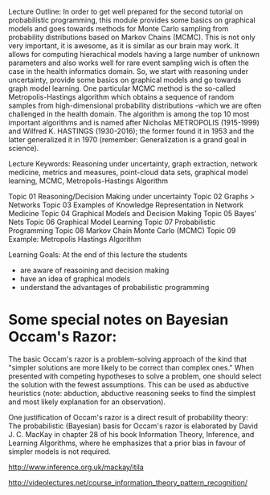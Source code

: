 Lecture Outline: 
In order to get well prepared for the second tutorial on probabilistic programming, this module provides some basics on graphical models and goes towards methods for Monte Carlo sampling from probability distributions based on Markov Chains (MCMC). This is not only very important, it is awesome, as it is similar as our brain may work. It allows for computing hierachical models having a large number of unknown parameters and also works well for rare event sampling wich is often the case in the health informatics domain.  So, we start with reasoning under uncertainty, provide some basics on graphical models and go towards graph model learning. One particular MCMC method is the so-called Metropolis-Hastings algorithm which obtains a sequence of random samples from high-dimensional probability distributions -which we are often challenged in the health domain. The algorithm is among the top 10 most important algorithms and is named after Nicholas METROPOLIS (1915-1999) and Wilfred K. HASTINGS (1930-2016); the former found it in 1953 and the latter generalized it in 1970 (remember: Generalization is a grand goal in science).

Lecture Keywords: Reasoning under uncertainty, graph extraction, network medicine, metrics and measures, point-cloud data sets, graphical model learning, MCMC, Metropolis-Hastings Algorithm

Topic 01 Reasoning/Decision Making under uncertainty
Topic 02 Graphs > Networks
Topic 03 Examples of Knowledge Representation in Network Medicine
Topic 04 Graphical Models and Decision Making
Topic 05 Bayes’ Nets
Topic 06 Graphical Model Learning
Topic 07 Probabilistic Programming
Topic 08 Markov Chain Monte Carlo (MCMC)
Topic 09 Example: Metropolis Hastings Algorithm


Learning Goals: At the end of this lecture the students
+ are aware of reasoining and decision making
+ have an idea of graphical models
+ understand the advantages of probabilistic programming

# Some special notes on Bayesian Occam's Razor:

The basic Occam's razor is a problem-solving approach of the kind that "simpler solutions are more likely to be correct than complex ones." When presented with competing hypotheses to solve a problem, one should select the solution with the fewest assumptions. This can be used as abductive heuristics (note: abduction, abductive reasoning seeks to find the simplest and most likely explanation for an observation). 

One justification of Occam's razor is a direct result of probability theory: The probabilistic (Bayesian) basis for Occam's razor is elaborated by David J. C. MacKay in chapter 28 of his book Information Theory, Inference, and Learning Algorithms, where he emphasizes that a prior bias in favour of simpler models is not required. 

http://www.inference.org.uk/mackay/itila

http://videolectures.net/course_information_theory_pattern_recognition/




